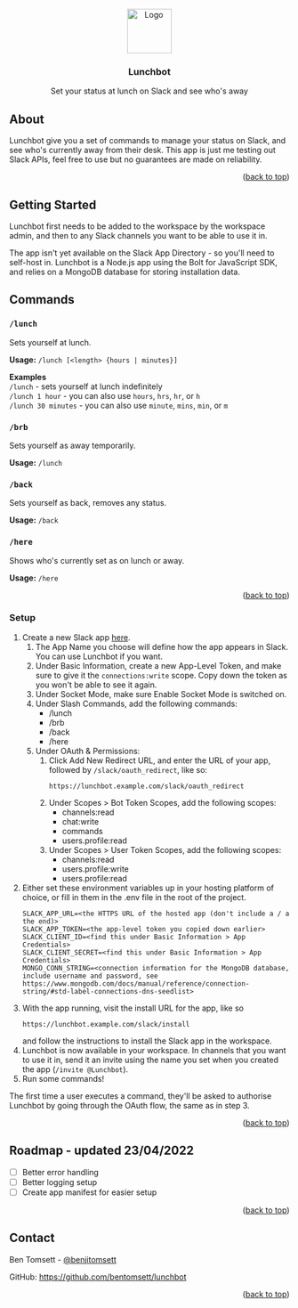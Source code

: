 <div id="top"></div>

<br />
<div align="center">
  <img src="https://emojipedia-us.s3.dualstack.us-west-1.amazonaws.com/thumbs/240/apple/325/hamburger_1f354.png" alt="Logo" width="80" height="80">

<h3 align="center">Lunchbot</h3>
  <p align="center">
    Set your status at lunch on Slack and see who's away
  </p>
</div>


## About
Lunchbot give you a set of commands to manage your status on Slack, and see who's currently away from their desk.
This app is just me testing out Slack APIs, feel free to use but no guarantees are made on reliability.

<p align="right">(<a href="#top">back to top</a>)</p>

## Getting Started
Lunchbot first needs to be added to the workspace by the workspace admin, and then to any Slack channels you want to be able to use it in.

The app isn't yet available on the Slack App Directory - so you'll need to self-host in. Lunchbot is a Node.js app using the Bolt for JavaScript SDK, and relies on a MongoDB database for storing installation data.

## Commands

### `/lunch`
Sets yourself at lunch.

**Usage:** `/lunch [<length> {hours | minutes}] `

**Examples**<br/>
`/lunch` - sets yourself at lunch indefinitely<br/>
`/lunch 1 hour` - you can also use `hours`, `hrs`, `hr`, or `h`</br>
`/lunch 30 minutes` - you can also use `minute`, `mins`, `min`, or `m`</br>

### `/brb`
Sets yourself as away temporarily.

**Usage:** `/lunch`

### `/back`
Sets yourself as back, removes any status.

**Usage:** `/back`

### `/here`
Shows who's currently set as on lunch or away.

**Usage:** `/here`

<p align="right">(<a href="#top">back to top</a>)</p>

### Setup
1) Create a new Slack app [here](https://api.slack.com/apps?new_app=1).
   1) The App Name you choose will define how the app appears in Slack. You can use Lunchbot if you want.
   2) Under Basic Information, create a new App-Level Token, and make sure to give it the `connections:write` scope. Copy down the token as you won't be able to see it again.
   3) Under Socket Mode, make sure Enable Socket Mode is switched on.
   4) Under Slash Commands, add the following commands:
      - /lunch
      - /brb
      - /back
      - /here
   5) Under OAuth & Permissions:
      1) Click Add New Redirect URL, and enter the URL of your app, followed by `/slack/oauth_redirect`, like so:
         ```
         https://lunchbot.example.com/slack/oauth_redirect
         ```
      2) Under Scopes > Bot Token Scopes, add the following scopes:
         - channels:read
         - chat:write
         - commands
         - users.profile:read
      3) Under Scopes > User Token Scopes, add the following scopes:
         - channels:read
         - users.profile:write
         - users.profile:read
2) Either set these environment variables up in your hosting platform of choice, or fill in them in the .env file in the root of the project.
    ```dotenv
    SLACK_APP_URL=<the HTTPS URL of the hosted app (don't include a / a the end)>
    SLACK_APP_TOKEN=<the app-level token you copied down earlier>
    SLACK_CLIENT_ID=<find this under Basic Information > App Credentials>
    SLACK_CLIENT_SECRET=<find this under Basic Information > App Credentials>
    MONGO_CONN_STRING=<connection information for the MongoDB database, include username and password, see https://www.mongodb.com/docs/manual/reference/connection-string/#std-label-connections-dns-seedlist>
    ```
3) With the app running, visit the install URL for the app, like so
   ```
   https://lunchbot.example.com/slack/install
   ```
   and follow the instructions to install the Slack app in the workspace.
4) Lunchbot is now available in your workspace. In channels that you want to use it in, send it an invite using the name you set when you created the app (`/invite @Lunchbot`).
5) Run some commands!

The first time a user executes a command, they'll be asked to authorise Lunchbot by going through the OAuth flow, the same as in step 3.

<p align="right">(<a href="#top">back to top</a>)</p>

## Roadmap - updated 23/04/2022
- [ ] Better error handling
- [ ] Better logging setup
- [ ] Create app manifest for easier setup

<p align="right">(<a href="#top">back to top</a>)</p>

## Contact
Ben Tomsett - [@benjitomsett](https://twitter.com/benjitomsett)

GitHub: https://github.com/bentomsett/lunchbot

<p align="right">(<a href="#top">back to top</a>)</p>
